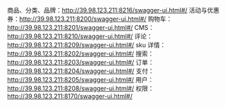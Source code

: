 商品、分类、品牌：http://39.98.123.211:8216/swagger-ui.html#/
活动与优惠券：http://39.98.123.211:8200/swagger-ui.html#/
购物车：http://39.98.123.211:8201/swagger-ui.html#/
CMS：http://39.98.123.211:8210/swagger-ui.html#/
评论：http://39.98.123.211:8209/swagger-ui.html#/
sku 详情：http://39.98.123.211:8202/swagger-ui.html#/
搜索：http://39.98.123.211:8203/swagger-ui.html#/
订单：http://39.98.123.211:8204/swagger-ui.html#/
支付：http://39.98.123.211:8205/swagger-ui.html#/
用户：http://39.98.123.211:8208/swagger-ui.html#/
权限：http://39.98.123.211:8170/swagger-ui.html#/
